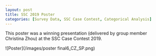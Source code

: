 ```yaml
---
layout: post
title: SSC 2019 Poster
categories: [Survey Data, SSC Case Contest, Categorical Analysis]
---
```


This poster was a winning presentation (delivered by group member Christina Zhou) at the SSC Case Contest 2019.

![Poster](/images/poster final6_CZ_SP.png)
